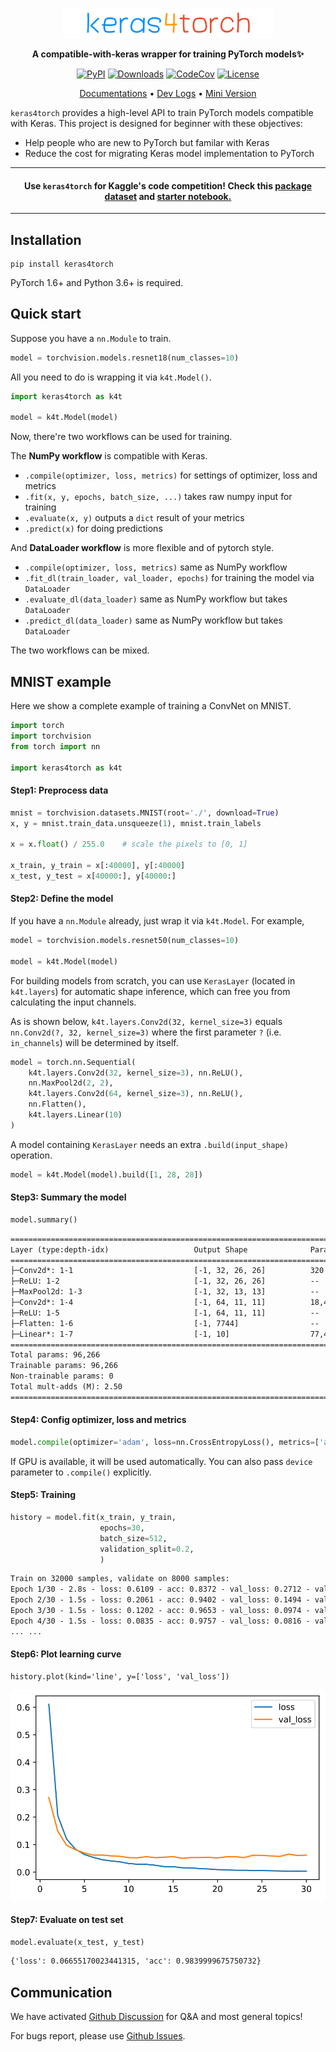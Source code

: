 <p align="center">
    <img src="imgs/keras4torch_logo.svg" alt="Keras4Torch" height=48>
</p>
<p align="center">
    <strong>A compatible-with-keras wrapper for training PyTorch models✨</strong>
</p>
<p align="center">
    <a href="https://pypi.python.org/pypi/keras4torch"><img src="https://img.shields.io/pypi/v/keras4torch.svg" alt="PyPI"></a>
    <a href="https://pepy.tech/project/keras4torch"><img src="https://pepy.tech/badge/keras4torch" alt="Downloads"></a>
    <!-- <a href="https://www.buymeacoffee.com/blueloveTH"><img src="https://img.shields.io/badge/Buy%20me%20a-coffee-cyan.svg?logo=buy-me-a-coffee&logoColor=cyan"></a> -->
    <a href="https://codecov.io/gh/blueloveTH/keras4torch"><img src="https://codecov.io/gh/blueloveTH/keras4torch/branch/main/graph/badge.svg" alt="CodeCov"/></a>
    <a href="https://github.com/blueloveTH/keras4torch/blob/master/LICENSE"><img src="https://img.shields.io/github/license/blueloveTH/keras4torch.svg" alt="License"></a>
</p>
<p align="center">
    <a href="https://keras4torch.readthedocs.io/en/latest">Documentations</a>
    •
    <a href="https://github.com/blueloveTH/keras4torch/discussions/5">Dev Logs</a>
    •
    <a href="https://github.com/blueloveTH/keras4torch/tree/main/minimum">Mini Version</a>
</p>


`keras4torch` provides a high-level API to train PyTorch models compatible with Keras. This project is designed for beginner with these objectives: 

+   Help people who are new to PyTorch but familar with Keras
+   Reduce the cost for migrating Keras model implementation to PyTorch

---

<p align="center">
    <h4 align="center">Use <code>keras4torch</code> for Kaggle's code competition! Check this <a href="https://www.kaggle.com/blueloveth/keras4torch">package dataset</a> and <a href="https://www.kaggle.com/blueloveth/keras4torch-starter">starter notebook.</a></h4>
</p>


---

## Installation

```
pip install keras4torch
```

PyTorch 1.6+ and Python 3.6+ is required.



## Quick start

Suppose you have a `nn.Module` to train.

```python
model = torchvision.models.resnet18(num_classes=10)
```

All you need to do is wrapping it via `k4t.Model()`.

```python
import keras4torch as k4t

model = k4t.Model(model)
```

Now, there're two workflows can be used for training.

The **NumPy workflow** is compatible with Keras.

+   `.compile(optimizer, loss, metrics)` for settings of optimizer, loss and metrics
+   `.fit(x, y, epochs, batch_size, ...)` takes raw numpy input for training
+   `.evaluate(x, y)` outputs a `dict` result of your metrics
+   `.predict(x)` for doing predictions



And **DataLoader workflow** is more flexible and of pytorch style.

+   `.compile(optimizer, loss, metrics)` same as NumPy workflow
+   `.fit_dl(train_loader, val_loader, epochs)` for training the model via `DataLoader`
+   `.evaluate_dl(data_loader)` same as NumPy workflow but takes `DataLoader`
+   `.predict_dl(data_loader)` same as NumPy workflow but takes `DataLoader`

The two workflows can be mixed.



## MNIST example

Here we show a complete example of training a ConvNet on MNIST.

```python
import torch
import torchvision
from torch import nn

import keras4torch as k4t
```

#### Step1: Preprocess data

```python
mnist = torchvision.datasets.MNIST(root='./', download=True)
x, y = mnist.train_data.unsqueeze(1), mnist.train_labels

x = x.float() / 255.0    # scale the pixels to [0, 1]

x_train, y_train = x[:40000], y[:40000]
x_test, y_test = x[40000:], y[40000:]
```

#### Step2: Define the model

If you have a `nn.Module` already, just wrap it via `k4t.Model`. For example,

```python
model = torchvision.models.resnet50(num_classes=10)

model = k4t.Model(model)
```

For building models from scratch, you can use `KerasLayer` (located in `k4t.layers`) for automatic shape inference, which can free you from calculating the input channels.

As is shown below, `k4t.layers.Conv2d(32, kernel_size=3)` equals `nn.Conv2d(?, 32, kernel_size=3)` where the first parameter `?` (i.e. `in_channels`) will be determined by itself.

```python
model = torch.nn.Sequential(
    k4t.layers.Conv2d(32, kernel_size=3), nn.ReLU(),
    nn.MaxPool2d(2, 2), 
    k4t.layers.Conv2d(64, kernel_size=3), nn.ReLU(),
    nn.Flatten(),
    k4t.layers.Linear(10)
)
```

A model containing `KerasLayer` needs an extra `.build(input_shape)` operation.

```python
model = k4t.Model(model).build([1, 28, 28])
```

#### Step3: Summary the model

```python
model.summary()
```

```txt
=========================================================================================
Layer (type:depth-idx)                   Output Shape              Param #
=========================================================================================
├─Conv2d*: 1-1                           [-1, 32, 26, 26]          320
├─ReLU: 1-2                              [-1, 32, 26, 26]          --
├─MaxPool2d: 1-3                         [-1, 32, 13, 13]          --
├─Conv2d*: 1-4                           [-1, 64, 11, 11]          18,496
├─ReLU: 1-5                              [-1, 64, 11, 11]          --
├─Flatten: 1-6                           [-1, 7744]                --
├─Linear*: 1-7                           [-1, 10]                  77,450
=========================================================================================
Total params: 96,266
Trainable params: 96,266
Non-trainable params: 0
Total mult-adds (M): 2.50
=========================================================================================
```

#### Step4: Config optimizer, loss and metrics

```python
model.compile(optimizer='adam', loss=nn.CrossEntropyLoss(), metrics=['acc'])
```

If GPU is available, it will be used automatically. You can also pass `device` parameter to `.compile()` explicitly.

#### Step5: Training

```python
history = model.fit(x_train, y_train,
                	epochs=30,
                	batch_size=512,
                	validation_split=0.2,
                	)
```

```txt
Train on 32000 samples, validate on 8000 samples:
Epoch 1/30 - 2.8s - loss: 0.6109 - acc: 0.8372 - val_loss: 0.2712 - val_acc: 0.9235 - lr: 1e-03
Epoch 2/30 - 1.5s - loss: 0.2061 - acc: 0.9402 - val_loss: 0.1494 - val_acc: 0.9579 - lr: 1e-03
Epoch 3/30 - 1.5s - loss: 0.1202 - acc: 0.9653 - val_loss: 0.0974 - val_acc: 0.9719 - lr: 1e-03
Epoch 4/30 - 1.5s - loss: 0.0835 - acc: 0.9757 - val_loss: 0.0816 - val_acc: 0.9769 - lr: 1e-03
... ...
```

#### Step6: Plot learning curve

```
history.plot(kind='line', y=['loss', 'val_loss'])
```

<img src="imgs/learning_curve.svg"  />

#### Step7: Evaluate on test set

```python
model.evaluate(x_test, y_test)
```

```txt
{'loss': 0.06655170023441315, 'acc': 0.9839999675750732}
```



## Communication

We have activated [Github Discussion](https://github.com/blueloveTH/keras4torch/discussions) for Q&A and most general topics!

For bugs report, please use [Github Issues](https://github.com/blueloveTH/keras4torch/issues).

